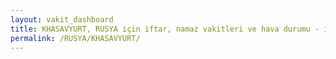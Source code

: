 ```yaml
---
layout: vakit_dashboard
title: KHASAVYURT, RUSYA için iftar, namaz vakitleri ve hava durumu - ilçe/eyalet seç
permalink: /RUSYA/KHASAVYURT/
---
```


<script type="text/javascript">
  var GLOBAL_COUNTRY = 'RUSYA';
  var GLOBAL_CITY = 'KHASAVYURT';
  var GLOBAL_STATE = '';
  var lat = 72;
  var lon = 21;
</script>
